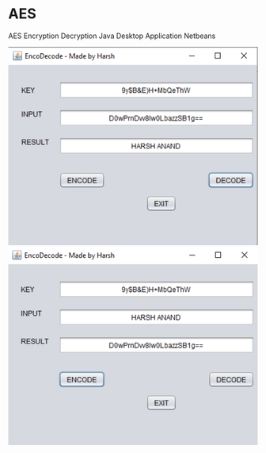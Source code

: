 # AES
AES Encryption Decryption Java Desktop Application Netbeans

<div align="center">
<img src="Screenshots/Decryption.png" height="400" alt="Decryption"/>
</div>
<div align="center">
<img src="Screenshots/Encryption.png" height="400" alt="Encryption"/>
<div>